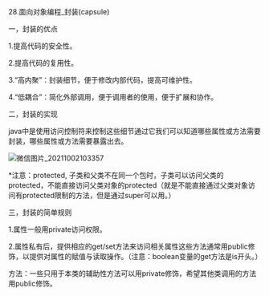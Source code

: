 28.面向对象编程_封装(capsule)



一，封装的优点

1.提高代码的安全性。

2.提高代码的复用性。

3.“高内聚”：封装细节，便于修改内部代码，提高可维护性。

4.“低耦合”：简化外部调用，便于调用者的使用，便于扩展和协作。



二，封装的实现

java中是使用访问控制符来控制这些细节通过它我们可以知道哪些属性或方法需要封装，哪些属性或方法需要暴露出去。

![微信图片_20211002103357](C:\Users\白木-泽\Desktop\微信图片_20211002103357.jpg)

*注意：protected, 子类和父类不在同一个包时，子类可以访问父类的protected，不能直接访问父类对象的protected（就是不能直接通过父类对象访问有protected限制的方法，但是通过super可以用。）



三，封装的简单规则

1.属性一般用private访问权限。

2.属性私有后，提供相应的get/set方法来访问相关属性这些方法通常用public修饰，以提供对属性的赋值与读取操作。（注意：boolean变量的get方法是is开头。）

方法：一些只用于本类的辅助性方法可以用private修饰，希望其他类调用的方法用public修饰。